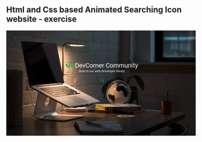 Html and Css based Animated Searching Icon website - exercise
---

![AnimatedSearchingIcon](https://github.com/r4nd3l/AnimatedSearchingIcon/blob/master/img/sample.gif)
